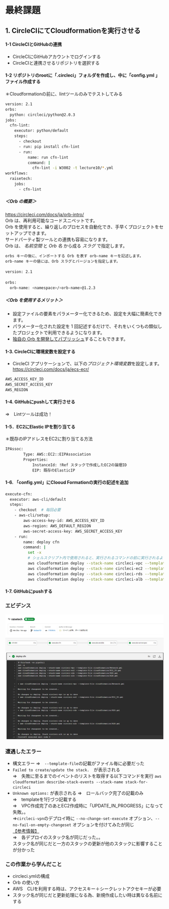 # 最終課題 #
## 1. CircleCIにてCloudformationを実行させる ##
#### 1-1 CircleCIとGitHubの連携 ####
 - CircleCIにGitHubアカウントでログインする
 - CircleCIと連携させるリポジトリを選択する  
#### 1-2 リポジトリのrootに「.circleci」フォルダを作成し、中に「config.yml 」ファイル作成する ####
＊Cloudformationの前に、lintツールのみでテストしてみる
```bash
version: 2.1
orbs:
  python: circleci/python@2.0.3
jobs:
  cfn-lint:
    executor: python/default
    steps:
      - checkout
      - run: pip install cfn-lint
      - run:
          name: run cfn-lint
          command: |
            cfn-lint -i W3002 -t lecture10/*.yml
workflows:
  raisetech:
    jobs:
      - cfn-lint
```
##### ＜Orb の概要＞ #####
https://circleci.com/docs/ja/orb-intro/  
Orb は、再利用可能なコードスニペットです。  
Orb を使用すると、繰り返しのプロセスを自動化でき、手早くプロジェクトをセットアップできます。  
サードパーティ製ツールとの連携も容易になります。  
Orb は、 *名前空間* と *Orb 名* から成る *スラグ* で指定します。
```bash  
orbs キーの後に、インポートする Orb を表す orb-name キーを記述します。 
orb-name キーの値には、Orb スラグとバージョンを指定します。

version: 2.1

orbs:
  orb-name: <namespace>/<orb-name>@1.2.3
```

##### ＜Orb を使用するメリット＞ #####
- 設定ファイルの要素をパラメーター化できるため、設定を大幅に簡素化できます。
- パラメーター化された設定を 1 回記述するだけで、それをいくつもの類似したプロジェクトで利用できるようになります。
- [独自の Orb を開発してパブリッシュ](https://circleci.com/docs/ja/orb-author-intro/)することもできます。
#### 1-3. CircleCIに環境変数を設定する ####
- CircleCI アプリケーションで、以下の*プロジェクト環境変数*を設定します。
https://circleci.com/docs/ja/ecs-ecr/  
```bash  
AWS_ACCESS_KEY_ID
AWS_SECRET_ACCESS_KEY
AWS_REGION
```
#### 1-4. GitHubにpushして実行させる ####
 ⇒　Lintツールは成功！
#### 1-5．EC2にElastic IPを割り当てる  ####
  ＊既存のIPアドレスをEC2に割り当てる方法
```bash
IPAssoc:
        Type: AWS::EC2::EIPAssociation
        Properties:
            InstanceId: !Ref スタックで作成したEC2の論理ID
            EIP: 既存のElasticIP
```
#### 1-6. 「config.yml」にClooud Formationの実行の記述を追加 #### 
  ```bash  
execute-cfn:
    executor: aws-cli/default
    steps:
      - checkout  # 毎回必要 
      - aws-cli/setup:
          aws-access-key-id: AWS_ACCESS_KEY_ID
          aws-region: AWS_DEFAULT_REGION
          aws-secret-access-key: AWS_SECRET_ACCESS_KEY
      - run:
          name: deploy cfn
          command: |
            set -x  
            # シェルスクリプト内で使用されると、実行されるコマンドの前に実行されるようになる
            aws cloudformation deploy --stack-name circleci-vpc --template-file cloudformation/Network.yml
            aws cloudformation deploy --stack-name circleci-ec2 --template-file cloudformation/EC2_S3.yml
            aws cloudformation deploy --stack-name circleci-rds --template-file cloudformation/RDS.yml
            aws cloudformation deploy --stack-name circleci-alb --template-file cloudformation/ALB.yml
  ```
#### 1-7. GitHubにpushする ####

### エビデンス ###
![パイプライン](../images/Pipeline-success.png)
![CFn構築成功](../images/CFn-success.png)

### 遭遇したエラー ###
-  構文エラー
⇒　`--template-file`の記載がファイル毎に必要だった
- `Failed to create/update the stack.`　が表示される   
  ⇒　失敗に至るまでのイベントのリストを取得する以下コマンドを実行
  `aws cloudformation describe-stack-events --stack-name stack-for-circleci`  
- `Unknown options:` が表示される
⇒　ロールバック完了の記載のみ  
⇒　templateを1行づつ記載する  
⇒　VPC作成完了のあとEC2作成時に「UPDATE_IN_PROGRESS」になって失敗。。  
⇒`circleci-vpn`のデプロイ時に `--no-change-set-execute` オプション、`--no-fail-on-empty-changeset` オプションを付けてみたが同じ  
[【参考情報】](https://dev.classmethod.jp/articles/introducing-no-fail-on-empty-changeset-option-for-aws-serverless-application-model/)  
⇒　各デプロイのスタック名が同じだった。。  
スタック名が同じだと一方のスタックの更新が他のスタックに影響することが分かった

### この作業から学んだこと ###
* circleci.ymlの構成
* Orb の使い方
* AWS　CLIを利用する時は、アクセスキー＋シークレットアクセキーが必要
* スタック名が同じだと更新処理になる為、新規作成したい時は異なる名前にする